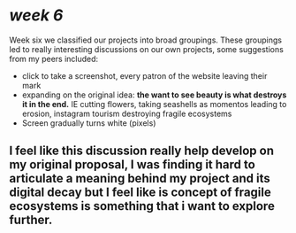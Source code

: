 # *week 6*
Week six we classified our projects into broad groupings. These groupings led to really interesting discussions on our own projects, some suggestions from my peers included: 
* click to take a screenshot, every patron of the website leaving their mark 
* expanding on the original idea: **the want to see beauty is what destroys it in the end.** IE cutting flowers, taking seashells as momentos leading to erosion, instagram tourism destroying fragile ecosystems  
* Screen gradually turns white (pixels) 

## I feel like this discussion really help develop on my original proposal, I was finding it hard to articulate a meaning behind my project and its digital decay but I feel like is concept of fragile ecosystems is something that i want to explore further. 



